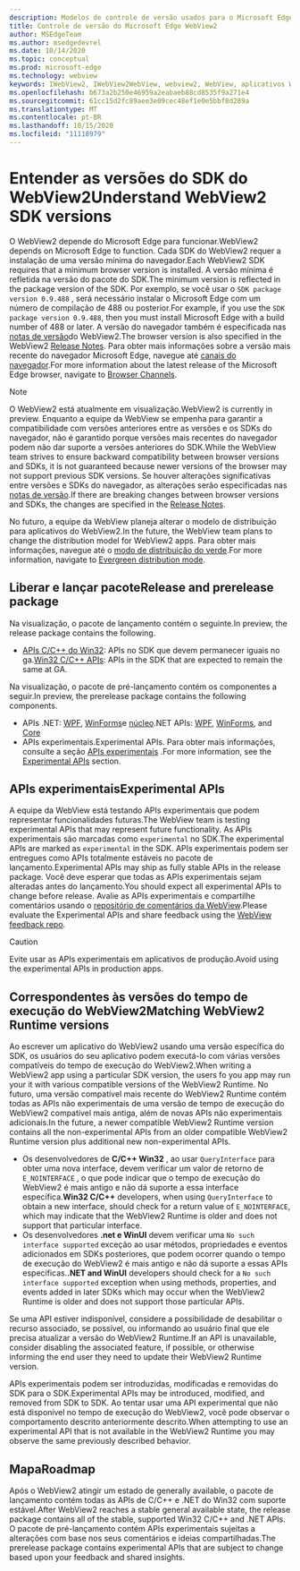 ```yaml
---
description: Modelos de controle de versão usados para o Microsoft Edge WebView2
title: Controle de versão do Microsoft Edge WebView2
author: MSEdgeTeam
ms.author: msedgedevrel
ms.date: 10/14/2020
ms.topic: conceptual
ms.prod: microsoft-edge
ms.technology: webview
keywords: IWebView2, IWebView2WebView, webview2, WebView, aplicativos WPF, WPF, Edge, ICoreWebView2, ICoreWebView2Host, controle do navegador, HTML Edge
ms.openlocfilehash: b673a2b250e46959a2eabaeb88cd8535f9a271e4
ms.sourcegitcommit: 61cc15d2fc89aee3e09cec48ef1e0e5bbf8d289a
ms.translationtype: MT
ms.contentlocale: pt-BR
ms.lasthandoff: 10/15/2020
ms.locfileid: "11118979"
---
```

# <span data-ttu-id="d39b9-104">Entender as versões do SDK do WebView2</span><span class="sxs-lookup"><span data-stu-id="d39b9-104">Understand WebView2 SDK versions</span></span>  

<span data-ttu-id="d39b9-105">O WebView2 depende do Microsoft Edge para funcionar.</span><span class="sxs-lookup"><span data-stu-id="d39b9-105">WebView2 depends on Microsoft Edge to function.</span></span>  <span data-ttu-id="d39b9-106">Cada SDK do WebView2 requer a instalação de uma versão mínima do navegador.</span><span class="sxs-lookup"><span data-stu-id="d39b9-106">Each WebView2 SDK requires that a minimum browser version is installed.</span></span>  <span data-ttu-id="d39b9-107">A versão mínima é refletida na versão do pacote do SDK.</span><span class="sxs-lookup"><span data-stu-id="d39b9-107">The minimum version is reflected in the package version of the SDK.</span></span>  <span data-ttu-id="d39b9-108">Por exemplo, se você usar o `SDK package version 0.9.488` , será necessário instalar o Microsoft Edge com um número de compilação de 488 ou posterior.</span><span class="sxs-lookup"><span data-stu-id="d39b9-108">For example, if you use the `SDK package version 0.9.488`, then you must install Microsoft Edge with a build number of 488 or later.</span></span>  <span data-ttu-id="d39b9-109">A versão do navegador também é especificada nas [notas de versão][Releasenotes]do WebView2.</span><span class="sxs-lookup"><span data-stu-id="d39b9-109">The browser version is also specified in the WebView2 [Release Notes][Releasenotes].</span></span>  <span data-ttu-id="d39b9-110">Para obter mais informações sobre a versão mais recente do navegador Microsoft Edge, navegue até [canais do navegador][DeployedgeChannels].</span><span class="sxs-lookup"><span data-stu-id="d39b9-110">For more information about the latest release of the Microsoft Edge browser, navigate to [Browser Channels][DeployedgeChannels].</span></span>  

> [!NOTE]
> <span data-ttu-id="d39b9-111">O WebView2 está atualmente em visualização.</span><span class="sxs-lookup"><span data-stu-id="d39b9-111">WebView2 is currently in preview.</span></span>  <span data-ttu-id="d39b9-112">Enquanto a equipe da WebView se empenha para garantir a compatibilidade com versões anteriores entre as versões e os SDKs do navegador, não é garantido porque versões mais recentes do navegador podem não dar suporte a versões anteriores do SDK.</span><span class="sxs-lookup"><span data-stu-id="d39b9-112">While the WebView team strives to ensure backward compatibility between browser versions and SDKs, it is not guaranteed because newer versions of the browser may not support previous SDK versions.</span></span>  <span data-ttu-id="d39b9-113">Se houver alterações significativas entre versões e SDKs do navegador, as alterações serão especificadas nas [notas de versão][Releasenotes].</span><span class="sxs-lookup"><span data-stu-id="d39b9-113">If there are breaking changes between browser versions and SDKs, the changes are specified in the [Release Notes][Releasenotes].</span></span>  

<span data-ttu-id="d39b9-114">No futuro, a equipe da WebView planeja alterar o modelo de distribuição para aplicativos do WebView2.</span><span class="sxs-lookup"><span data-stu-id="d39b9-114">In the future, the WebView team plans to change the distribution model for WebView2 apps.</span></span>  <span data-ttu-id="d39b9-115">Para obter mais informações, navegue até o [modo de distribuição do verde][DistributionEvergreenMode].</span><span class="sxs-lookup"><span data-stu-id="d39b9-115">For more information, navigate to [Evergreen distribution mode][DistributionEvergreenMode].</span></span>  

## <span data-ttu-id="d39b9-116">Liberar e lançar pacote</span><span class="sxs-lookup"><span data-stu-id="d39b9-116">Release and prerelease package</span></span>  

<span data-ttu-id="d39b9-117">Na visualização, o pacote de lançamento contém o seguinte.</span><span class="sxs-lookup"><span data-stu-id="d39b9-117">In preview, the release package contains the following.</span></span>  

*   <span data-ttu-id="d39b9-118">[APIs C/C++ do Win32][ReferenceWin32]: APIs no SDK que devem permanecer iguais no ga.</span><span class="sxs-lookup"><span data-stu-id="d39b9-118">[Win32 C/C++ APIs][ReferenceWin32]: APIs in the SDK that are expected to remain the same at GA.</span></span>  

<span data-ttu-id="d39b9-119">Na visualização, o pacote de pré-lançamento contém os componentes a seguir.</span><span class="sxs-lookup"><span data-stu-id="d39b9-119">In preview, the prerelease package contains the following components.</span></span>  

*   <span data-ttu-id="d39b9-120">APIs .NET: [WPF][DotnetMicrosoftWebWebview2WpfNamespace], [WinForms][DotnetMicrosoftWebWebview2WinformsNamespace]e [núcleo][DotnetMicrosoftWebWebview2CoreNamespace]</span><span class="sxs-lookup"><span data-stu-id="d39b9-120">.NET APIs: [WPF][DotnetMicrosoftWebWebview2WpfNamespace], [WinForms][DotnetMicrosoftWebWebview2WinformsNamespace], and [Core][DotnetMicrosoftWebWebview2CoreNamespace]</span></span>  
*   <span data-ttu-id="d39b9-121">APIs experimentais.</span><span class="sxs-lookup"><span data-stu-id="d39b9-121">Experimental APIs.</span></span>  <span data-ttu-id="d39b9-122">Para obter mais informações, consulte a seção [APIs experimentais](#experimental-apis) .</span><span class="sxs-lookup"><span data-stu-id="d39b9-122">For more information, see the [Experimental APIs](#experimental-apis) section.</span></span>  

## <span data-ttu-id="d39b9-123">APIs experimentais</span><span class="sxs-lookup"><span data-stu-id="d39b9-123">Experimental APIs</span></span>  

<span data-ttu-id="d39b9-124">A equipe da WebView está testando APIs experimentais que podem representar funcionalidades futuras.</span><span class="sxs-lookup"><span data-stu-id="d39b9-124">The WebView team is testing experimental APIs that may represent future functionality.</span></span>  <span data-ttu-id="d39b9-125">As APIs experimentais são marcadas como `experimental` no SDK.</span><span class="sxs-lookup"><span data-stu-id="d39b9-125">The experimental APIs are marked as `experimental` in the SDK.</span></span>  <span data-ttu-id="d39b9-126">APIs experimentais podem ser entregues como APIs totalmente estáveis no pacote de lançamento.</span><span class="sxs-lookup"><span data-stu-id="d39b9-126">Experimental APIs may ship as fully stable APIs in the release package.</span></span>  <span data-ttu-id="d39b9-127">Você deve esperar que todas as APIs experimentais sejam alteradas antes do lançamento.</span><span class="sxs-lookup"><span data-stu-id="d39b9-127">You should expect all experimental APIs to change before release.</span></span>  <span data-ttu-id="d39b9-128">Avalie as APIs experimentais e compartilhe comentários usando o [repositório de comentários da WebView][GithubMicrosoftedgeWebviewfeedback].</span><span class="sxs-lookup"><span data-stu-id="d39b9-128">Please evaluate the Experimental APIs and share feedback using the [WebView feedback repo][GithubMicrosoftedgeWebviewfeedback].</span></span>  

> [!CAUTION]
> <span data-ttu-id="d39b9-129">Evite usar as APIs experimentais em aplicativos de produção.</span><span class="sxs-lookup"><span data-stu-id="d39b9-129">Avoid using the experimental APIs in production apps.</span></span>  

## <span data-ttu-id="d39b9-130">Correspondentes às versões do tempo de execução do WebView2</span><span class="sxs-lookup"><span data-stu-id="d39b9-130">Matching WebView2 Runtime versions</span></span>  

<span data-ttu-id="d39b9-131">Ao escrever um aplicativo do WebView2 usando uma versão específica do SDK, os usuários do seu aplicativo podem executá-lo com várias versões compatíveis do tempo de execução do WebView2.</span><span class="sxs-lookup"><span data-stu-id="d39b9-131">When writing a WebView2 app using a particular SDK version, the users fo you app may run your it with various compatible versions of the WebView2 Runtime.</span></span>  <span data-ttu-id="d39b9-132">No futuro, uma versão compatível mais recente do WebView2 Runtime contém todas as APIs não experimentais de uma versão de tempo de execução do WebView2 compatível mais antiga, além de novas APIs não experimentais adicionais.</span><span class="sxs-lookup"><span data-stu-id="d39b9-132">In the future, a newer compatible WebView2 Runtime version contains all the non-experimental APIs from an older compatible WebView2 Runtime version plus additional new non-experimental APIs.</span></span>  

*   <span data-ttu-id="d39b9-133">Os desenvolvedores de **C/C++ Win32** , ao usar `QueryInterface` para obter uma nova interface, devem verificar um valor de retorno de `E_NOINTERFACE` , o que pode indicar que o tempo de execução do WebView2 é mais antigo e não dá suporte a essa interface específica.</span><span class="sxs-lookup"><span data-stu-id="d39b9-133">**Win32 C/C++** developers, when using `QueryInterface` to obtain a new interface, should check for a return value of `E_NOINTERFACE`, which may indicate that the WebView2 Runtime is older and does not support that particular interface.</span></span>  
*   <span data-ttu-id="d39b9-134">Os desenvolvedores **.net e WinUI** devem verificar uma `No such interface supported` exceção ao usar métodos, propriedades e eventos adicionados em SDKs posteriores, que podem ocorrer quando o tempo de execução do WebView2 é mais antigo e não dá suporte a essas APIs específicas.</span><span class="sxs-lookup"><span data-stu-id="d39b9-134">**.NET and WinUI** developers should check for a `No such interface supported` exception when using methods, properties, and events added in later SDKs which may occur when the WebView2 Runtime is older and does not support those particular APIs.</span></span>  

<span data-ttu-id="d39b9-135">Se uma API estiver indisponível, considere a possibilidade de desabilitar o recurso associado, se possível, ou informando ao usuário final que ele precisa atualizar a versão do WebView2 Runtime.</span><span class="sxs-lookup"><span data-stu-id="d39b9-135">If an API is unavailable, consider disabling the associated feature, if possible, or otherwise informing the end user they need to update their WebView2 Runtime version.</span></span>  

<span data-ttu-id="d39b9-136">APIs experimentais podem ser introduzidas, modificadas e removidas do SDK para o SDK.</span><span class="sxs-lookup"><span data-stu-id="d39b9-136">Experimental APIs may be introduced, modified, and removed from SDK to SDK.</span></span>  <span data-ttu-id="d39b9-137">Ao tentar usar uma API experimental que não está disponível no tempo de execução do WebView2, você pode observar o comportamento descrito anteriormente descrito.</span><span class="sxs-lookup"><span data-stu-id="d39b9-137">When attempting to use an experimental API that is not available in the WebView2 Runtime you may observe the same previously described behavior.</span></span>  

## <span data-ttu-id="d39b9-138">Mapa</span><span class="sxs-lookup"><span data-stu-id="d39b9-138">Roadmap</span></span>  

<span data-ttu-id="d39b9-139">Após o WebView2 atingir um estado de generally available, o pacote de lançamento contém todas as APIs de C/C++ e .NET do Win32 com suporte estável.</span><span class="sxs-lookup"><span data-stu-id="d39b9-139">After WebView2 reaches a stable general available state, the release package contains all of the stable, supported Win32 C/C++ and .NET APIs.</span></span>  <span data-ttu-id="d39b9-140">O pacote de pré-lançamento contém APIs experimentais sujeitas a alterações com base nos seus comentários e ideias compartilhadas.</span><span class="sxs-lookup"><span data-stu-id="d39b9-140">The prerelease package contains experimental APIs that are subject to change based upon your feedback and shared insights.</span></span>  

<!--## Versioning  

After you have used a particular version of the SDK to build your app, your app may end up running with an older or newer version of installed browser binaries.  Until version 1.0.0.0 of WebView2 there may be breaking changes during updates that prevent your SDK from working with different versions of installed browser binaries.  After version 1.0.0.0, different versions of the SDK may work with different versions of the installed browser by using the following best practices.  

1.  To account for breaking changes to the API be sure to check for failure when requesting the DLL export `CreateCoreWebView2Environment` and when running `QueryInterface` on any `CoreWebView2` object.  A return value of `E_NOINTERFACE` indicates that the SDK is not compatible with the Microsoft Edge browser binaries.  
1.  Checking for failure from `QueryInterface` also accounts for cases where the SDK is newer than the version of the Microsoft Edge browser and your app attempts to use an interface of which the Microsoft Edge browser is unaware.  

1.  When an interface is unavailable, you may consider disabling the associated feature if possible, or otherwise informing your users to update their browsers.  -->  

<!--links -->

[DistributionEvergreenMode]: ./distribution.md#evergreen-distribution-mode "Modo de distribuição em verde-distribuição de aplicativos usando o WebView2 | Documentos da Microsoft"  
[DotnetMicrosoftWebWebview2CoreNamespace]: /dotnet/api/microsoft.web.webview2.core "Namespace Microsoft. Web. WebView2. Core | Documentos da Microsoft"
[DotnetMicrosoftWebWebview2WpfNamespace]: /dotnet/api/microsoft.web.webview2.wpf "Namespace Microsoft. Web. WebView2. WPF | Documentos da Microsoft"
[DotnetMicrosoftWebWebview2WinformsNamespace]: /dotnet/api/microsoft.web.webview2.winforms "Namespace Microsoft. Web. WebView2. WinForms | Documentos da Microsoft"
[ReferenceWin32]: /microsoft-edge/webview2/reference/win32 "Referência de C++ do WebView2 Win32 | Documentos da Microsoft"  
[Releasenotes]: ../releasenotes.md "Notas de versão do WebView2 SDK | Documentos da Microsoft"  

[DeployedgeChannels]: /deployedge/microsoft-edge-channels "Visão geral dos canais Microsoft Edge | Documentos da Microsoft"  

[GithubMicrosoftedgeWebviewfeedback]: https://github.com/MicrosoftEdge/WebViewFeedback "Feedback da WebView-MicrosoftEdge/WebViewFeedback | GitHub"  
